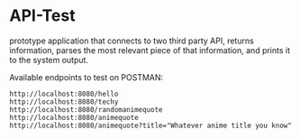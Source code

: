 # API-Test
prototype application that connects to two third party API, returns information, parses the most relevant piece of that information, and prints it to the system output. 

Available endpoints to test on POSTMAN:

    http://localhost:8080/hello
    http://localhost:8080/techy
    http://localhost:8080/randomanimequote
    http://localhost:8080/animequote
    http://localhost:8080/animequote?title="Whatever anime title you know"

